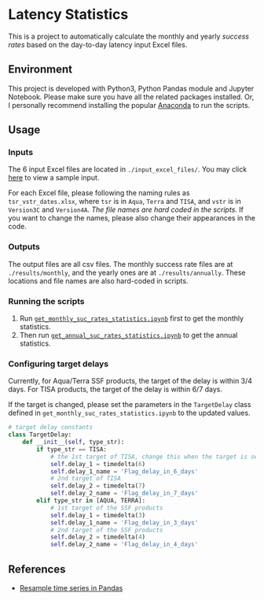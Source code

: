 # Latency Statistics

This is a project to automatically calculate the monthly and yearly *success rates* based on the day-to-day latency input 
Excel files. 

## Environment
This project is developed with Python3, Python Pandas module and Jupyter Notebook. 
Please make sure you have all the related packages installed. 
Or, I personally recommend installing the popular [Anaconda](https://www.anaconda.com/) to run the scripts. 

## Usage
### Inputs
The 6 input Excel files are located in `./input_excel_files/`. 
You may click [here](./input_excel_files/Aqua_Version3C_dates.xlsx) to view a sample input.

For each Excel file, please following the naming rules as `tsr_vstr_dates.xlsx`, 
where `tsr` is in `Aqua`, `Terra` and `TISA`, and `vstr` is in `Version3C` and `Version4A`. 
*The file names are hard coded in the scripts.*
If you want to change the names, please also change their appearances in the code.

### Outputs
The output files are all csv files.
The monthly success rate files are at `./results/monthly`, and the 
yearly ones are at `./results/annually`. These locations and file 
names are also hard-coded in scripts.

### Running the scripts
1. Run [`get_monthly_suc_rates_statistics.ipynb`](./get_monthly_suc_rates_statistics.ipynb) first to
get the monthly statistics.
2. Then run [`get_annual_suc_rates_statistics.ipynb`](./get_annual_suc_rates_statistics.ipynb) to get the annual
statistics.

### Configuring target delays
Currently, for Aqua/Terra SSF products, the target of the delay is within 3/4 days. 
For TISA products, the target of the delay is within 6/7 days.

If the target is changed, please set the parameters in the `TargetDelay` class defined in 
`get_monthly_suc_rates_statistics.ipynb`
to the updated values.

```python
# target delay constants
class TargetDelay:
    def __init__(self, type_str):
        if type_str == TISA:
            # the 1st target of TISA, change this when the target is setting to other value
            self.delay_1 = timedelta(6)
            self.delay_1_name = 'Flag_delay_in_6_days'
            # 2nd target of TISA
            self.delay_2 = timedelta(7)
            self.delay_2_name = 'Flag_delay_in_7_days'
        elif type_str in [AQUA, TERRA]:
            # 1st target of the SSF products
            self.delay_1 = timedelta(3)
            self.delay_1_name = 'Flag_delay_in_3_days'
            # 2nd target of the SSF products
            self.delay_2 = timedelta(4)
            self.delay_2_name = 'Flag_delay_in_4_days'
```


## References
- [Resample time series in Pandas](https://www.geeksforgeeks.org/python-pandas-dataframe-resample/)
